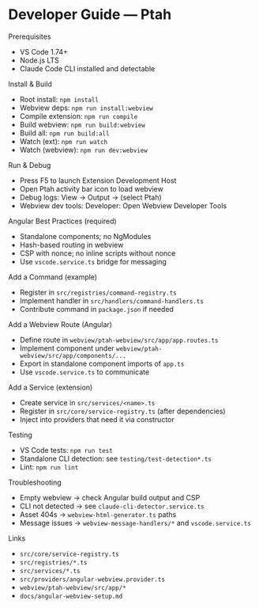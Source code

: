 # Developer Guide — Ptah

Prerequisites

- VS Code 1.74+
- Node.js LTS
- Claude Code CLI installed and detectable

Install & Build

- Root install: `npm install`
- Webview deps: `npm run install:webview`
- Compile extension: `npm run compile`
- Build webview: `npm run build:webview`
- Build all: `npm run build:all`
- Watch (ext): `npm run watch`
- Watch (webview): `npm run dev:webview`

Run & Debug

- Press F5 to launch Extension Development Host
- Open Ptah activity bar icon to load webview
- Debug logs: View → Output → (select Ptah)
- Webview dev tools: Developer: Open Webview Developer Tools

Angular Best Practices (required)

- Standalone components; no NgModules
- Hash-based routing in webview
- CSP with nonce; no inline scripts without nonce
- Use `vscode.service.ts` bridge for messaging

Add a Command (example)

- Register in `src/registries/command-registry.ts`
- Implement handler in `src/handlers/command-handlers.ts`
- Contribute command in `package.json` if needed

Add a Webview Route (Angular)

- Define route in `webview/ptah-webview/src/app/app.routes.ts`
- Implement component under `webview/ptah-webview/src/app/components/...`
- Export in standalone component imports of `app.ts`
- Use `vscode.service.ts` to communicate

Add a Service (extension)

- Create service in `src/services/<name>.ts`
- Register in `src/core/service-registry.ts` (after dependencies)
- Inject into providers that need it via constructor

Testing

- VS Code tests: `npm run test`
- Standalone CLI detection: see `testing/test-detection*.ts`
- Lint: `npm run lint`

Troubleshooting

- Empty webview → check Angular build output and CSP
- CLI not detected → see `claude-cli-detector.service.ts`
- Asset 404s → `webview-html-generator.ts` paths
- Message issues → `webview-message-handlers/*` and `vscode.service.ts`

Links

- `src/core/service-registry.ts`
- `src/registries/*.ts`
- `src/services/*.ts`
- `src/providers/angular-webview.provider.ts`
- `webview/ptah-webview/src/app/*`
- `docs/angular-webview-setup.md`
